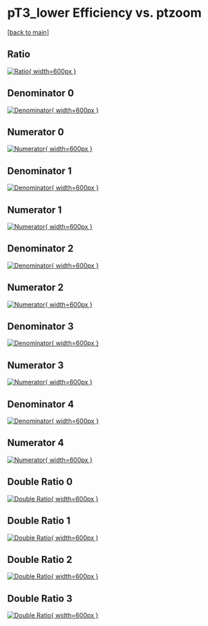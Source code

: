 # pT3_lower Efficiency vs. ptzoom

[[back to main](./)]



## Ratio

[![Ratio](../mtv/var/pT3_lower_loweta_11_1_eff_ptzoom.png){ width=600px }](../mtv/var/pT3_lower_loweta_11_1_eff_ptzoom.pdf)

## Denominator 0

[![Denominator](../mtv/den/pT3_lower_loweta_11_1_eff_ptzoom_den0.png){ width=600px }](../mtv/den/pT3_lower_loweta_11_1_eff_ptzoom_den0.pdf)

## Numerator 0

[![Numerator](../mtv/num/pT3_lower_loweta_11_1_eff_ptzoom_num0.png){ width=600px }](../mtv/num/pT3_lower_loweta_11_1_eff_ptzoom_num0.pdf)

## Denominator 1

[![Denominator](../mtv/den/pT3_lower_loweta_11_1_eff_ptzoom_den1.png){ width=600px }](../mtv/den/pT3_lower_loweta_11_1_eff_ptzoom_den1.pdf)

## Numerator 1

[![Numerator](../mtv/num/pT3_lower_loweta_11_1_eff_ptzoom_num1.png){ width=600px }](../mtv/num/pT3_lower_loweta_11_1_eff_ptzoom_num1.pdf)

## Denominator 2

[![Denominator](../mtv/den/pT3_lower_loweta_11_1_eff_ptzoom_den2.png){ width=600px }](../mtv/den/pT3_lower_loweta_11_1_eff_ptzoom_den2.pdf)

## Numerator 2

[![Numerator](../mtv/num/pT3_lower_loweta_11_1_eff_ptzoom_num2.png){ width=600px }](../mtv/num/pT3_lower_loweta_11_1_eff_ptzoom_num2.pdf)

## Denominator 3

[![Denominator](../mtv/den/pT3_lower_loweta_11_1_eff_ptzoom_den3.png){ width=600px }](../mtv/den/pT3_lower_loweta_11_1_eff_ptzoom_den3.pdf)

## Numerator 3

[![Numerator](../mtv/num/pT3_lower_loweta_11_1_eff_ptzoom_num3.png){ width=600px }](../mtv/num/pT3_lower_loweta_11_1_eff_ptzoom_num3.pdf)

## Denominator 4

[![Denominator](../mtv/den/pT3_lower_loweta_11_1_eff_ptzoom_den4.png){ width=600px }](../mtv/den/pT3_lower_loweta_11_1_eff_ptzoom_den4.pdf)

## Numerator 4

[![Numerator](../mtv/num/pT3_lower_loweta_11_1_eff_ptzoom_num4.png){ width=600px }](../mtv/num/pT3_lower_loweta_11_1_eff_ptzoom_num4.pdf)

## Double Ratio 0

[![Double Ratio](../mtv/ratio/pT3_lower_loweta_11_1_eff_ptzoom_ratio0.png){ width=600px }](../mtv/ratio/pT3_lower_loweta_11_1_eff_ptzoom_ratio0.pdf)

## Double Ratio 1

[![Double Ratio](../mtv/ratio/pT3_lower_loweta_11_1_eff_ptzoom_ratio1.png){ width=600px }](../mtv/ratio/pT3_lower_loweta_11_1_eff_ptzoom_ratio1.pdf)

## Double Ratio 2

[![Double Ratio](../mtv/ratio/pT3_lower_loweta_11_1_eff_ptzoom_ratio2.png){ width=600px }](../mtv/ratio/pT3_lower_loweta_11_1_eff_ptzoom_ratio2.pdf)

## Double Ratio 3

[![Double Ratio](../mtv/ratio/pT3_lower_loweta_11_1_eff_ptzoom_ratio3.png){ width=600px }](../mtv/ratio/pT3_lower_loweta_11_1_eff_ptzoom_ratio3.pdf)

